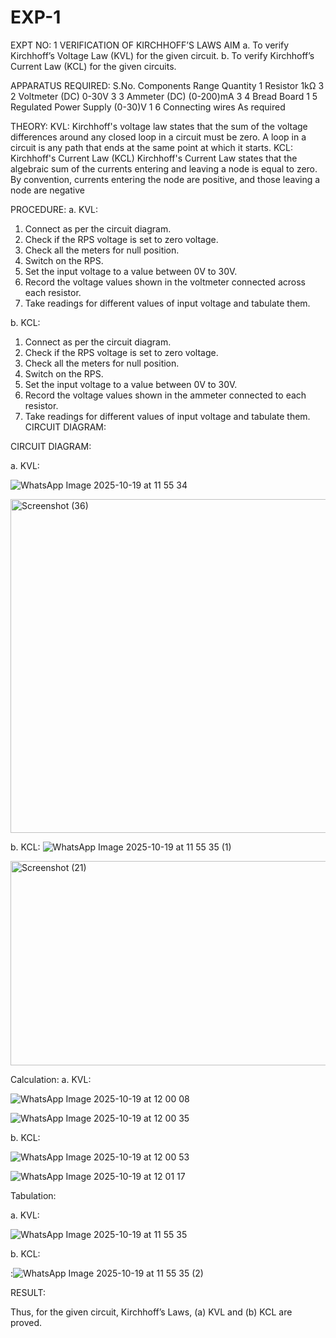 # EXP-1
EXPT NO: 1	VERIFICATION OF KIRCHHOFF’S LAWS
AIM
a.   To verify Kirchhoff’s Voltage Law (KVL) for the given circuit. 
b.   To verify Kirchhoff’s Current Law (KCL) for the given circuits.

APPARATUS REQUIRED:
S.No.	Components	Range	Quantity
1	Resistor	1kΩ	3
2	Voltmeter (DC)	0-30V	3
3	Ammeter (DC)	(0-200)mA	3
4	Bread Board		1
5	Regulated Power Supply	(0-30)V	1
6	Connecting wires		As required

THEORY:
KVL: Kirchhoff's voltage law states that the sum of the voltage differences around any closed loop in a circuit must be zero. A loop in a circuit is any path that ends at the same point at which it starts.
KCL:
Kirchhoff's Current Law (KCL) Kirchhoff's Current Law states that the algebraic sum of the currents entering and leaving a node is equal to zero. By convention, currents entering the node are positive, and those leaving a node are negative


PROCEDURE:
a.   KVL:
1.   Connect as per the circuit diagram.
2.   Check if the RPS voltage is set to zero voltage.
3.   Check all the meters for null position.
4.   Switch on the RPS.
5.   Set the input voltage to a value between 0V to 30V.
6.   Record the voltage values shown in the voltmeter connected across each resistor.
7.   Take readings for different values of input voltage and tabulate them.


b.  KCL:
1.   Connect as per the circuit diagram.
2.   Check if the RPS voltage is set to zero voltage.
3.   Check all the meters for null position.
4.   Switch on the RPS.
5.   Set the input voltage to a value between 0V to 30V.
6.   Record the voltage values shown in the ammeter connected to each resistor.
7.   Take readings for different values of input voltage and tabulate them. 
CIRCUIT DIAGRAM:

CIRCUIT DIAGRAM:


a.   KVL:
 
![WhatsApp Image 2025-10-19 at 11 55 34](https://github.com/user-attachments/assets/02128c22-404b-47a0-b623-00dd5e7d54a6)


<img width="1284" height="534" alt="Screenshot (36)" src="https://github.com/user-attachments/assets/09214821-d3a1-48cc-a9ab-550cd6855043" />


b.  KCL:
 ![WhatsApp Image 2025-10-19 at 11 55 35 (1)](https://github.com/user-attachments/assets/6580a654-42e5-4118-ae1e-3ac217c1daee)


 <img width="813" height="327" alt="Screenshot (21)" src="https://github.com/user-attachments/assets/fba459b1-7111-4748-8521-a96e824f3b6e" />



Calculation:
a.   KVL:
 

![WhatsApp Image 2025-10-19 at 12 00 08](https://github.com/user-attachments/assets/e733523d-a166-4053-a704-5285e0744974)



![WhatsApp Image 2025-10-19 at 12 00 35](https://github.com/user-attachments/assets/f2cbca2c-fa88-46eb-9ae0-f39d34678ad5)

b.  KCL:



![WhatsApp Image 2025-10-19 at 12 00 53](https://github.com/user-attachments/assets/1663ca88-d62d-4add-983b-bb69348fd21f)



![WhatsApp Image 2025-10-19 at 12 01 17](https://github.com/user-attachments/assets/8649d911-a5cb-4adf-943b-4539997dc7c8)


Tabulation:

a.   KVL:
 

![WhatsApp Image 2025-10-19 at 11 55 35](https://github.com/user-attachments/assets/aa3facff-a1f1-4c23-bfd6-f1254c41daaf)

b.  KCL:

:![WhatsApp Image 2025-10-19 at 11 55 35 (2)](https://github.com/user-attachments/assets/4f3e524b-4d84-41d1-bc94-7201beb3f0e7)


RESULT:


Thus, for the given circuit, Kirchhoff’s Laws, (a) KVL and (b) KCL are proved.
